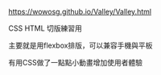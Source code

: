 https://wowosg.github.io/Valley/Valley.html

CSS HTML 切版練習用

主要就是用flexbox排版，可以兼容手機與平板

有用CSS做了一點點小動畫增加使用者體驗

